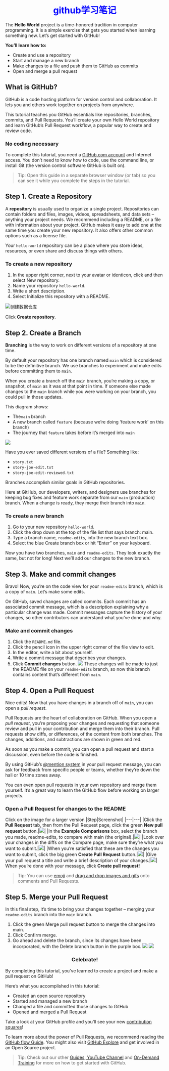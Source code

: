 <!-- # <font color=blue>github学习笔记</font> -->
# <center><font color=blue>github学习笔记</font></center>

<!-- <span id="aaa">自从我学习编程开始</span > -->
<!-- # 自从我学习编程开始 {#aaa} -->

The **Hello World** project is a time-honored tradition in computer programming. It is a simple exercise that gets you started when learning something new. Let’s get started with GitHub!

<p>  </p>
<p>  </p>

<!-- <br/><br/> -->

**You’ll learn how to:**

- Create and use a repository
- Start and manage a new branch
- Make changes to a file and push them to GitHub as commits
- Open and merge a pull request
<!-- <br/><br/> -->
  
## What is GitHub?
GitHub is a code hosting platform for version control and collaboration. It lets you and others work together on projects from anywhere.

This tutorial teaches you GitHub essentials like repositories, branches, commits, and Pull Requests. You’ll create your own Hello World repository and learn GitHub’s Pull Request workflow, a popular way to create and review code.
### No coding necessary
To complete this tutorial, you need a [GitHub.com account](http://github.com/) and Internet access. You don’t need to know how to code, use the command line, or install Git (the version control software GitHub is built on).
>Tip: Open this guide in a separate browser window (or tab) so you can see it while you complete the steps in the tutorial.
## Step 1. Create a Repository
A **repository** is usually used to organize a single project. Repositories can contain folders and files, images, videos, spreadsheets, and data sets – anything your project needs. We recommend including a README, or a file with information about your project. GitHub makes it easy to add one at the same time you create your new repository. It also offers other common options such as a license file.

Your `hello-world` repository can be a place where you store ideas, resources, or even share and discuss things with others.

### To create a new repository
1. In the upper right corner, next to your avatar or identicon, click  and then select New repository.
2. Name your repository `hello-world`.
3. Write a short description.
4. Select Initialize this repository with a README.

![创建数据仓库](https://guides.github.com/activities/hello-world/create-new-repo.png)

Click **Create repository**.

## Step 2. Create a Branch



__Branching__ is the way to work on different versions of a repository at one time.

By default your repository has one branch named `main` which is considered to be the definitive branch. We use branches to experiment and make edits before committing them to `main`.

When you create a branch off the `main` branch, you’re making a copy, or snapshot, of `main` as it was at that point in time. If someone else made changes to the `main` branch while you were working on your branch, you could pull in those updates.

This diagram shows:

- The`main` branch
- A new branch called `feature` (because we’re doing ‘feature work’ on this branch)
- The journey that `feature` takes before it’s merged into `main`

![](https://guides.github.com/activities/hello-world/branching.png)

Have you ever saved different versions of a file? Something like:

- `story.txt`
- `story-joe-edit.txt`
- `story-joe-edit-reviewed.txt`

Branches accomplish similar goals in GitHub repositories.

Here at GitHub, our developers, writers, and designers use branches for keeping bug fixes and feature work separate from our `main` (production) branch. When a change is ready, they merge their branch into `main`.

### To create a new branch

1. Go to your new repository `hello-world`.
2. Click the drop down at the top of the file list that says branch: main.
3. Type a branch name, `readme-edits`, into the new branch text box.
4. Select the blue Create branch box or hit “Enter” on your keyboard.

Now you have two branches, `main` and `readme-edits`. They look exactly the same, but not for long! Next we’ll add our changes to the new branch.

## Step 3. Make and commit changes

Bravo! Now, you’re on the code view for your `readme-edits` branch, which is a copy of `main`. Let’s make some edits.

On GitHub, saved changes are called commits. Each commit has an associated commit message, which is a description explaining why a particular change was made. Commit messages capture the history of your changes, so other contributors can understand what you’ve done and why.
### Make and commit changes
1. Click the `README.md` file.
2. Click the pencil icon in the upper right corner of the file view to edit.
3. In the editor, write a bit about yourself.
4. Write a commit message that describes your changes.
5. Click **Commit changes** button.
![](https://guides.github.com/activities/hello-world/commit.png)
These changes will be made to just the README file on your `readme-edits` branch, so now this branch contains content that’s different from `main`.

## Step 4. Open a Pull Request

Nice edits! Now that you have changes in a branch off of `main`, you can open a *pull request*.

Pull Requests are the heart of collaboration on GitHub. When you open a *pull request*, you’re proposing your changes and requesting that someone review and pull in your contribution and merge them into their branch. Pull requests show diffs, or differences, of the content from both branches. The changes, additions, and subtractions are shown in green and red.

As soon as you make a commit, you can open a pull request and start a discussion, even before the code is finished.

By using GitHub’s [@mention system](https://help.github.com/articles/about-writing-and-formatting-on-github/#text-formatting-toolbar) in your pull request message, you can ask for feedback from specific people or teams, whether they’re down the hall or 10 time zones away.

You can even open pull requests in your own repository and merge them yourself. It’s a great way to learn the GitHub flow before working on larger projects.

### Open a Pull Request for changes to the README
Click on the image for a larger version
|Step|Screenshot|
|---|---|
|Click the  **Pull Request** tab, then from the Pull Request page, click the green **New pull request** button.|![](https://guides.github.com/activities/hello-world/pr-tab.gif)|
|In the **Example Comparisons** box, select the branch you made, readme-edits, to compare with main (the original).|![](https://guides.github.com/activities/hello-world/pick-branch.png)|
|Look over your changes in the diffs on the Compare page, make sure they’re what you want to submit.|![](https://guides.github.com/activities/hello-world/diff.png)|
|When you’re satisfied that these are the changes you want to submit, click the big green **Create Pull Request** button.|![](https://guides.github.com/activities/hello-world/create-pr.png)|
|Give your pull request a title and write a brief description of your changes.|![](https://guides.github.com/activities/hello-world/pr-form.png)|
When you’re done with your message, click **Create pull request!**

>Tip: You can use [emoji](https://help.github.com/articles/basic-writing-and-formatting-syntax/#using-emoji) and [drag and drop images and gifs](https://help.github.com/articles/file-attachments-on-issues-and-pull-requests/) onto comments and Pull Requests.

## Step 5. Merge your Pull Request

In this final step, it’s time to bring your changes together – merging your `readme-edits` branch into the `main` branch.
1. Click the green Merge pull request button to merge the changes into main.
2. Click Confirm merge.
3. Go ahead and delete the branch, since its changes have been incorporated, with the Delete branch button in the purple box.
![](https://guides.github.com/activities/hello-world/merge-button.png)
![](https://guides.github.com/activities/hello-world/delete-button.png)

### <center>Celebrate!</center>

By completing this tutorial, you’ve learned to create a project and make a pull request on GitHub!

Here’s what you accomplished in this tutorial:

- Created an open source repository
- Started and managed a new branch
- Changed a file and committed those changes to GitHub
- Opened and merged a Pull Request

Take a look at your GitHub profile and you’ll see your new [contribution squares](https://help.github.com/articles/viewing-contributions)!

To learn more about the power of Pull Requests, we recommend reading the [GitHub flow Guide](http://guides.github.com/overviews/flow/). You might also visit [GitHub Explore](http://github.com/explore) and get involved in an Open Source project.

>Tip: Check out our other [Guides, YouTube Channel](http://youtube.com/githubguides) and [On-Demand Training](https://services.github.com/on-demand/) for more on how to get started with GitHub.

<!-- <a href="#aaa">本文的首行</a> -->

<!-- [本文的首行](#aaa) -->
